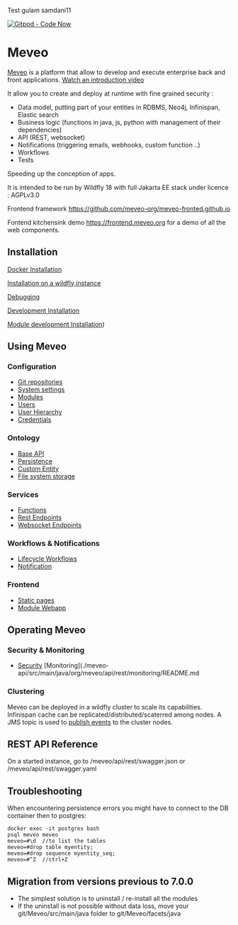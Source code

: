 Test gulam samdani11

[![Gitpod - Code Now](https://img.shields.io/badge/Gitpod-code%20now-blue.svg?longCache=true)](https://gitpod.io#https://github.com/meveo-org/meveo)

# Meveo

[Meveo](https://meveo.org) is a platform that allow to develop and execute enterprise back and front applications. [Watch an introduction video](https://vimeo.com/661171888)

It allow you to create and deploy at runtime with fine grained security :
- Data model, putting part of your entities in RDBMS, Neo4j, Infinispan, Elastic search
- Business logic (functions in java, js, python with management of their dependencies)
- API (REST, websocket)
- Notifications (triggering emails, webhooks, custom function ..)
- Workflows
- Tests

Speeding up the conception of apps. 


It is intended to be run by Wildfly 18 with full Jakarta EE stack under licence : AGPLv3.0

Frontend framework  https://github.com/meveo-org/meveo-fronted.github.io

Fontend kitchensink demo https://frontend.meveo.org for a demo of all the web components.

## Installation

[Docker Installation](./docker/README.md)

[Installation on a wildfly instance](./documentation/installation/WILDFLY_INSTALL.md)

[Debugging](./documentation/DEBUGGING.md)

[Development Installation](./.devcontainer/README.md)

[Module development Installation](./documentation/MODULE_DEVELOPMENT.md))

## Using Meveo

### Configuration

- [Git repositories](./meveo-admin-ejbs/src/main/java/org/meveo/service/git)
- [System settings](./meveo-admin-ejbs/src/main/java/org/meveo/admin/configuration)
- [Modules](./meveo-api/src/main/java/org/meveo/api/module)
- [Users](.meveo-admin-ejbs/src/main/java/org/meveo/service/admin/impl/README.md)
- [User Hierarchy](./meveo-admin-ejbs/src/main/java/org/meveo/service/hierarchy)
- [Credentials](./meveo-admin-ejbs/src/main/java/org/meveo/service/admin/impl/credentials)

### Ontology

- [Base API](./meveo-admin-ejbs/src/main/java/org/meveo/api/base/sql)
- [Persistence](./meveo-admin-ejbs/src/main/java/org/meveo/api/persistence)
- [Custom Entity](./meveo-admin-ejbs/src/main/java/org/meveo/service/custom)
- [File system storage](./meveo-admin-ejbs/src/main/java/org/meveo/service/storage)

### Services

- [Functions](./meveo-admin-ejbs/src/main/java/org/meveo/service/script)
- [Rest Endpoints](./meveo-admin-ejbs/src/main/java/org/meveo/service/technicalservice/endpoint)
- [Websocket Endpoints](./meveo-admin-ejbs/src/main/java/org/meveo/service/technicalservice/wsendpoint)

### Workflows & Notifications
- [Lifecycle Workflows](./meveo-admin-ejbs/src/main/java/org/meveo/service/wf)
- [Notification](./meveo-admin-ejbs/src/main/java/org/meveo/service/notification)

### Frontend

 - [Static pages](./meveo-admin-web/src/main/java/org/meveo/admin/action/frontend)
 - [Module Webapp](https://github.com/meveo-org/module-webapprouter)

## Operating Meveo

### Security & Monitoring

- [Security](./meveo-model/src/main/java/org/meveo/security/README.md)
  [Monitoring](./meveo-api/src/main/java/org/meveo/api/rest/monitoring/README.md

### Clustering
Meveo can be deployed in a wildfly cluster to scale its capabilities.
Infinispan cache can be replicated/distributed/scaterred among nodes.
A JMS topic is used to [publish events](./meveo-admin-ejbs/src/main/java/org/meveo/event/monitoring) to the cluster nodes.

## REST API Reference

On a started instance, go to /meveo/api/rest/swagger.json or /meveo/api/rest/swagger.yaml




## Troubleshooting

When encountering persistence errors you might have to connect to the DB container then to postgres:
```
docker exec -it postgres bash
psql meveo meveo
meveo=#\d  //to list the tables
meveo=#drop table myentity;
meveo=#drop sequence myentity_seq;
meveo=#^Z  //ctrl+Z
```

## Migration from versions previous to 7.0.0

- The simplest solution is to uninstall / re-install all the modules
- If the uninstall is not possible without data loss, move your git/Meveo/src/main/java folder to git/Meveo/facets/java
